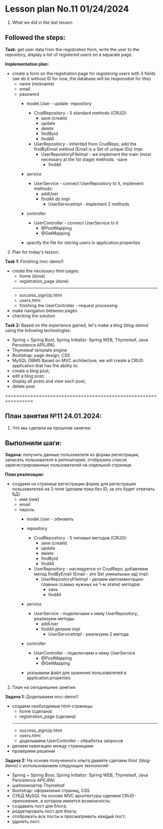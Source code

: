 # Lesson plan No.11 01/24/2024

1. What we did in the last lesson:

## Followed the steps:

**Task:**
get user data from the registration form, write the user to the repository, display a list of registered users on a separate page.

**Implementation plan:**
- create a form on the registration page for registering users with 3 fields
  (we do it without ID for now, the database will be responsible for this)
    - name (nickname)
    - email
    - password
        - model.User - update
          -repository
            - CrudRepository - 5 standard methods (CRUD):
                - save (create)
                - update
                - delete
                - findById
                - findAll
            - UserRepository - inherited from CrudRepo, add the findByEmail method (Email is a Set of unique IDs)
              impl:
                - UserRepositoryFileImpl - we implement the main (most necessary at the 1st stage) methods:
                  -save
                    - findAll
        - service
            - UserService - connect UserRepository to it, implement methods:
                - addUser
                - findAll
                  do impl
                    - UserServiceImpl - implement 2 methods
        - controller
            - UserController - connect UserService to it
                - @PostMapping
                - @GetMapping

        - specify the file for storing users in application.properties

2. Plan for today's lesson:

**Task 1:**
Finishing mvc-demo1:
- create the necessary html pages:
    - home (done)
    - registration_page (done)
   ----------------------------------
    - success_signUp.html
    - users.html
    - finishing the UserController - request processing
- make navigation between pages
- checking the solution

**Task 2:**
Based on the experience gained, let's make a blog (blog-demo) using the following technologies:
- Spring + Spring Boot, Spring Initializr: Spring WEB, Thymeleaf, Java Persistence API(JPA)
- Thymeleaf template engine
- Bootstrap: page design, CSS
- MySQL DBMS
  Based on MVC architecture, we will create a CRUD application that has the ability to:
- create a blog post;
- edit a blog post;
- display all posts and view each post;
- delete post.

================================================================

## План занятия №11 24.01.2024:

1. Что мы сделали на прошлом занятии:

## Выполнили шаги:

**Задача:**
получить данные пользователя из формы регистрации, записать пользователя в репозиторий, отобразить список зарегистрированных пользователей на отдельной странице.

**План реализации:**
- создаем на странице регистрации форму для регистрации пользователей на 3 поля
  (делаем пока без ID, за это будет отвечать БД)
  - имя (ник)
  - email
  - пароль
    - model.User - обновить
    - repository
        - CrudRepository - 5 типовых методов (CRUD):
            - save (create)
            - update
            - delete
            - findById
            - findAll
        - UserRepository - наследуется от CrudRepo, добавляем метод findByEmail (Email - это Set уникальных ид)
          impl:
            - UserRepositoryFileImpl - делаем имплементацию главных (самых нужных на 1-м этапе) методов:
                - save
                - findAll
    - service
        - UserService - подключаем к нему UserRepository, реализуем методы:
            - addUser
            - findAll
              делаем impl
                - UserServiceImpl - реализуем 2 метода
    - controller
        - UserController - подключаем к нему UserService
            - @PostMapping
            - @GetMapping

    - указываем файл для хранения пользователей в application.properties

2. План на сегодняшнее занятие:

**Задача 1:**
Доделываем mvc-demo1:
- создаем необходимые html-страницы:
  - home (сделана)
  - registration_page (сделана)
  ----------------------------------
  - success_signUp.html
  - users.html
  - доделываем UserController - обработка запросов
- делаем навигацию между страницами
- проверяем решение

**Задача 2:**
На основе полученного опыта давайте сделаем блог (blog-demo) с использованием следующих технологий:
- Spring + Spring Boot, Spring Initializr: Spring WEB, Thymeleaf, Java Persistence API(JPA)
- шаблонизатор Thymeleaf
- Bootstrap: оформление страниц, CSS
- СУБД MySQL
На основе MVC архитектуры сделаем CRUD-приложение, в котором имеется возможность:
- создавать пост для блога;
- редактировать пост для блога;
- отображать все посты и просматривать каждый пост;
- удалить пост.






